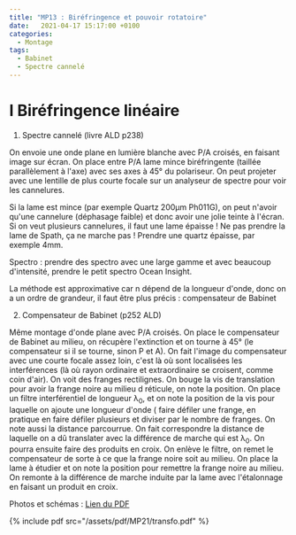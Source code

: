 ```yaml
---
title: "MP13 : Biréfringence et pouvoir rotatoire"
date:   2021-04-17 15:17:00 +0100
categories:
  - Montage
tags:
  - Babinet
  - Spectre cannelé
---
```

# I Biréfringence linéaire

1) Spectre cannelé (livre ALD p238)

On envoie une onde plane en lumière blanche avec P/A croisés, en faisant image sur écran. On place entre P/A lame mince biréfringente (taillée parallèlement à l'axe) avec ses axes 
 à 45° du polariseur. On peut projeter avec une lentille de plus courte focale sur un analyseur de spectre pour voir les cannelures.
 
 Si la lame est mince (par exemple Quartz 200µm Ph011G), on peut n'avoir qu'une cannelure (déphasage faible) et donc avoir une jolie teinte à l'écran. 
 Si on veut plusieurs cannelures, il faut une lame épaisse ! Ne pas prendre la lame de Spath, ça ne marche pas ! Prendre une quartz épaisse, par exemple 4mm.
 
 Spectro : prendre des spectro avec une large gamme et avec beaucoup d'intensité, prendre le petit spectro Ocean Insight.
 
 La méthode est approximative car n dépend de la longueur d'onde, donc on a un ordre de grandeur, il faut  être plus précis : compensateur de Babinet
 
 2) Compensateur de Babinet (p252 ALD)

Même montage d'onde plane avec P/A croisés. On place le compensateur de Babinet au milieu, on récupère l'extinction et on tourne à 45° (le compensateur si il se tourne, 
sinon P et
 A). On fait l'image du compensateur avec une courte focale assez loin, c'est là où sont localisées les interférences (là où rayon ordinaire et extraordinaire se croisent, 
 comme coin d'air). On voit des franges rectilignes. On bouge la vis de translation pour avoir la frange noire au milieu d réticule, on note la position. On place un filtre
  interférentiel de longueur &lambda;<sub>0</sub>, et on note la position de la vis pour laquelle on ajoute une longueur d'onde ( faire défiler une frange, 
  en pratique en faire défiler plusieurs et diviser par
  le nombre de franges. On note aussi la distance parcourrue. On fait correspondre la distance de laquelle on a dû translater avec la différence de marche qui est 
  &lambda;<sub>0</sub>. On pourra ensuite faire des produits en croix.
  On enlève le filtre, on remet le compensateur de sorte à ce que la frange noire soit au milieu. On place la lame à étudier et on note la position pour remettre la 
  frange noire au milieu. On remonte à la différence de marche induite par la lame avec l'étalonnage en faisant un produit en croix. 
 
 
 
 Photos et schémas : [Lien du PDF](/assets/pdf/MP21/transfo.pdf)

{% include pdf src="/assets/pdf/MP21/transfo.pdf" %}
